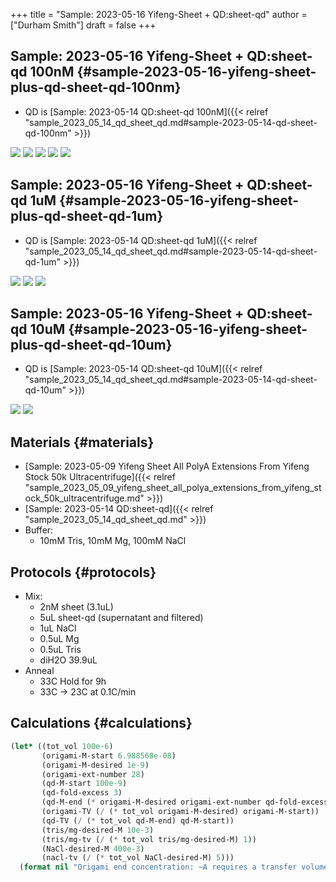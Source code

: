 +++
title = "Sample: 2023-05-16 Yifeng-Sheet + QD:sheet-qd"
author = ["Durham Smith"]
draft = false
+++

## Sample: 2023-05-16 Yifeng-Sheet + QD:sheet-qd 100nM {#sample-2023-05-16-yifeng-sheet-plus-qd-sheet-qd-100nm}

-   QD is [Sample: 2023-05-14 QD:sheet-qd 100nM]({{< relref "sample_2023_05_14_qd_sheet_qd.md#sample-2023-05-14-qd-sheet-qd-100nm" >}})

![](/ox-hugo/TEM_2023-05-17-Sheet-QD-100nM_0.jpg)
![](/ox-hugo/TEM_2023-05-17-Sheet-QD-100nM_1.jpg)
![](/ox-hugo/TEM_2023-05-17-Sheet-QD-100nM_2.jpg)
![](/ox-hugo/TEM_2023-05-17-Sheet-QD-100nM_3.jpg)
![](/ox-hugo/TEM_2023-05-17-Sheet-QD-100nM_4.jpg)


## Sample: 2023-05-16 Yifeng-Sheet + QD:sheet-qd 1uM {#sample-2023-05-16-yifeng-sheet-plus-qd-sheet-qd-1um}

-   QD is [Sample: 2023-05-14 QD:sheet-qd 1uM]({{< relref "sample_2023_05_14_qd_sheet_qd.md#sample-2023-05-14-qd-sheet-qd-1um" >}})

![](/ox-hugo/TEM_2023-05-17-Sheet-QD-1uM_0.jpg)
![](/ox-hugo/TEM_2023-05-17-Sheet-QD-1uM_1.jpg)
![](/ox-hugo/TEM_2023-05-17-Sheet-QD-1uM_2.jpg)


## Sample: 2023-05-16 Yifeng-Sheet + QD:sheet-qd 10uM {#sample-2023-05-16-yifeng-sheet-plus-qd-sheet-qd-10um}

-   QD is  [Sample: 2023-05-14 QD:sheet-qd 10uM]({{< relref "sample_2023_05_14_qd_sheet_qd.md#sample-2023-05-14-qd-sheet-qd-10um" >}})

![](/ox-hugo/TEM_2023-05-17-Sheet-QD-10uM_0.jpg)
![](/ox-hugo/TEM_2023-05-17-Sheet-QD-10uM_1.jpg)


## Materials {#materials}

-   [Sample: 2023-05-09 Yifeng Sheet All PolyA Extensions From Yifeng Stock 50k Ultracentrifuge]({{< relref "sample_2023_05_09_yifeng_sheet_all_polya_extensions_from_yifeng_stock_50k_ultracentrifuge.md" >}})
-   [Sample: 2023-05-14 QD:sheet-qd]({{< relref "sample_2023_05_14_qd_sheet_qd.md" >}})
-   Buffer:
    -   10mM Tris, 10mM Mg, 100mM NaCl


## Protocols {#protocols}

-   Mix:
    -   2nM sheet (3.1uL)
    -   5uL sheet-qd (supernatant and filtered)
    -   1uL NaCl
    -   0.5uL Mg
    -   0.5uL Tris
    -   diH2O 39.9uL
-   Anneal
    -   33C Hold for 9h
    -   33C &rarr; 23C at 0.1C/min


## Calculations {#calculations}

```lisp
(let* ((tot_vol 100e-6)
       (origami-M-start 6.988568e-08)
       (origami-M-desired 1e-9)
       (origami-ext-number 28)
       (qd-M-start 100e-9)
       (qd-fold-excess 3)
       (qd-M-end (* origami-M-desired origami-ext-number qd-fold-excess))
       (origami-TV (/ (* tot_vol origami-M-desired) origami-M-start))
       (qd-TV (/ (* tot_vol qd-M-end) qd-M-start))
       (tris/mg-desired-M 10e-3)
       (tris/mg-tv (/ (* tot_vol tris/mg-desired-M) 1))
       (NaCl-desired-M 400e-3)
       (nacl-tv (/ (* tot_vol NaCl-desired-M) 5)))
  (format nil "Origami end concentration: ~A requires a transfer volume of ~A~%QD end concentration: ~A requires a transfer volume of ~A~%Tris and Mg need ~A for a concentration of ~A" origami-M-desired origami-TV qd-M-end qd-tv tris/mg-tv tris/mg-desired-M))
```
